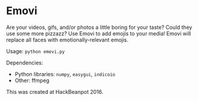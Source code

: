 # Emovi
Are your videos, gifs, and/or photos a little boring for your taste?
Could they use some more pizzazz?
Use Emovi to add emojis to your media!
Emovi will replace all faces with emotionally-relevant emojis.

Usage: `python emovi.py`

Dependencies:
  - Python libraries: `numpy`, `easygui`, `indicoio`
  - Other: ffmpeg

This was created at HackBeanpot 2016.
